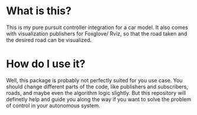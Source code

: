 # What is this?
This is my pure pursuit controller integration for a car model. 
It also comes with visualization publishers for Foxglove/ Rviz, so that the road taken and the desired road can be visualized.


# How do I use it?
Well, this package is probably not perfectly suited for you use case. You should change different parts of the code, like publishers and subscribers, roads, and maybe even the algorithm logic slightly. But this repository will definetly help and guide you along the way if you want to solve the problem of control in your autonomous system. 



